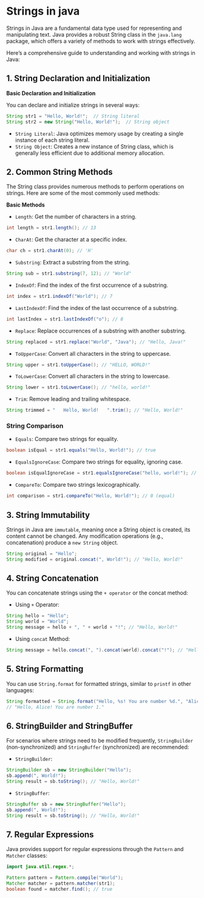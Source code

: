 # Strings in java

Strings in Java are a fundamental data type used for representing and manipulating text. Java provides a robust String class in the `java.lang` package, which offers a variety of methods to work with strings effectively.

Here’s a comprehensive guide to understanding and working with strings in Java:

## 1. String Declaration and Initialization

**Basic Declaration and Initialization**

You can declare and initialize strings in several ways:

```java
String str1 = "Hello, World!";  // String literal
String str2 = new String("Hello, World!");  // String object
```

- `String Literal`: Java optimizes memory usage by creating a single instance of each string literal.
- `String Object`: Creates a new instance of String class, which is generally less efficient due to additional memory allocation.

## 2. Common String Methods

The String class provides numerous methods to perform operations on strings. Here are some of the most commonly used methods:

**Basic Methods**

- `Length`: Get the number of characters in a string.

```java
int length = str1.length(); // 13
```

- `CharAt`: Get the character at a specific index.

```java
char ch = str1.charAt(0); // 'H'
```

- `Substring`: Extract a substring from the string.

```java
String sub = str1.substring(7, 12); // "World"
```

- `IndexOf`: Find the index of the first occurrence of a substring.

```java
int index = str1.indexOf("World"); // 7
```

- `LastIndexOf`: Find the index of the last occurrence of a substring.

```java
int lastIndex = str1.lastIndexOf("o"); // 8
```

- `Replace`: Replace occurrences of a substring with another substring.

```java
String replaced = str1.replace("World", "Java"); // "Hello, Java!"
```

- `ToUpperCase`: Convert all characters in the string to uppercase.

```java
String upper = str1.toUpperCase(); // "HELLO, WORLD!"
```

- `ToLowerCase`: Convert all characters in the string to lowercase.

```java
String lower = str1.toLowerCase(); // "hello, world!"
```

- `Trim`: Remove leading and trailing whitespace.

```java
String trimmed = "   Hello, World!   ".trim(); // "Hello, World!"
```

### String Comparison

- `Equals`: Compare two strings for equality.

```java
boolean isEqual = str1.equals("Hello, World!"); // true
```

- `EqualsIgnoreCase`: Compare two strings for equality, ignoring case.

```java
boolean isEqualIgnoreCase = str1.equalsIgnoreCase("hello, world!"); // true
```

- `CompareTo`: Compare two strings lexicographically.

```java
int comparison = str1.compareTo("Hello, World!"); // 0 (equal)
```

## 3. String Immutability

Strings in Java are `immutable`, meaning once a String object is created, its content cannot be changed. Any modification operations (e.g., concatenation) produce a `new String` object.

```java
String original = "Hello";
String modified = original.concat(", World!"); // "Hello, World!"
```

## 4. String Concatenation

You can concatenate strings using the `+ operator` or the concat method:

- Using `+` Operator:

```java
String hello = "Hello";
String world = "World";
String message = hello + ", " + world + "!"; // "Hello, World!"
```

- Using `concat` Method:

```java
String message = hello.concat(", ").concat(world).concat("!"); // "Hello, World!"
```

## 5. String Formatting

You can use `String.format` for formatted strings, similar to `printf` in other languages:

```java
String formatted = String.format("Hello, %s! You are number %d.", "Alice", 1);
// "Hello, Alice! You are number 1."
```

## 6. StringBuilder and StringBuffer

For scenarios where strings need to be modified frequently, `StringBuilder` (non-synchronized) and `StringBuffer` (synchronized) are recommended:

- `StringBuilder`:

```java
StringBuilder sb = new StringBuilder("Hello");
sb.append(", World!");
String result = sb.toString(); // "Hello, World!"
```

- `StringBuffer`:

```java
StringBuffer sb = new StringBuffer("Hello");
sb.append(", World!");
String result = sb.toString(); // "Hello, World!"
```

## 7. Regular Expressions

Java provides support for regular expressions through the `Pattern` and `Matcher` classes:

```java
import java.util.regex.*;

Pattern pattern = Pattern.compile("World");
Matcher matcher = pattern.matcher(str1);
boolean found = matcher.find(); // true
```

```java

```

```java

```